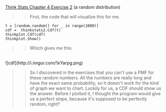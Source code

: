 [Think Stats Chapter 4 Exercise 2](http://greenteapress.com/thinkstats2/html/thinkstats2005.html#toc41) (a random distribution)

>> First, the code that will visualize this for me. 
```
t = [random.random() for _ in range(1000)]
cdf =  thinkstats2.Cdf(t)
thinkplot.Cdf(cdf)
thinkplot.Show()

```

>> Which gives me this:

<br>
![cdf](http://i.imgur.com/1xYarpg.png)<br>

>> So I discovered in the exercises that you can't use a PMF for these random numbers. All the numbers are really long and have the exact same probability, so it doesn't work for the kind of graph we want to chart. 
Luckily for us, a CDF should show us the answer. Before I plotted it, I thought the program would give us a perfect slope, because it's supposed to be perfectly random, right? 

